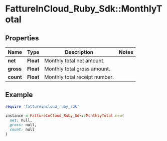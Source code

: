 # FattureInCloud_Ruby_Sdk::MonthlyTotal

## Properties

| Name | Type | Description | Notes |
| ---- | ---- | ----------- | ----- |
| **net** | **Float** | Monthly total net amount. |  |
| **gross** | **Float** | Monthly total gross amount. |  |
| **count** | **Float** | Monthly total receipt number. |  |

## Example

```ruby
require 'fattureincloud_ruby_sdk'

instance = FattureInCloud_Ruby_Sdk::MonthlyTotal.new(
  net: null,
  gross: null,
  count: null
)
```

